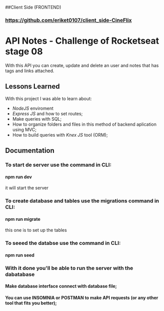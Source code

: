 
##Client Side (FRONTEND)
### https://github.com/eriket0107/client_side-CineFlix

# API Notes - Challenge of Rocketseat stage 08


With this API you can create, update and delete an user and notes that has tags and links attached.


## Lessons Learned

With this project I was able to learn about:
- *NodeJS* enviroment 
- *Express JS* and how to set routes;
- Make queries with SQL;
- How to organize folders and files in this method of backend aplication using MVC; 
- How to build queries with *Knex JS* tool (ORM);


## Documentation

### To start de server use the command in CLI: 
#### npm run dev
it will start the server

### To create database and tables use the migrations command in CLI:
#### npm run migrate 
this one is to set up the tables

### To seeed the databse use the command in CLI:
#### npm run seed

### With it done you'll be able to run the server with the dabatabase
#### Make database interface connect with database file;

#### You can use INSOMNIA or POSTMAN to make API requests (or any other tool that fits you better);


